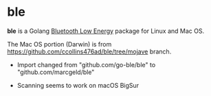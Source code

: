 # ble

**ble** is a Golang [Bluetooth Low Energy](https://en.wikipedia.org/wiki/Bluetooth_Low_Energy) package for Linux and Mac OS.

The Mac OS portion (Darwin) is from https://github.com/ccollins476ad/ble/tree/mojave branch.

* Import changed from "github.com/go-ble/ble" to "github.com/marcgeld/ble"

* Scanning seems to work on macOS BigSur
